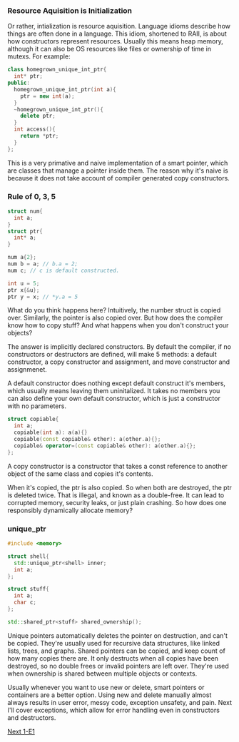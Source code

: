 ### Resource Aquisition is Initialization

Or rather, intialization is resource aquisition. Language idioms describe how things are
often done in a language. This idiom, shortened to RAII, is about how constructors represent
resources. Usually this means heap memory, although it can also be OS resources like files
or ownership of time in mutexs. For example:

```c++
class homegrown_unique_int_ptr{
  int* ptr;
public:
  homegrown_unique_int_ptr(int a){
    ptr = new int(a);
  }
  ~homegrown_unique_int_ptr(){
    delete ptr;
  }
  int access(){
    return *ptr;
  }
};
```
This is a very primative and naive implementation of a smart pointer, which
are classes that manage a pointer inside them. The reason why it's naive
is because it does not take account of compiler generated copy constructors.

### Rule of 0, 3, 5
```c++
struct num{
  int a;
}
struct ptr{
  int* a;
}

num a{2};
num b = a; // b.a = 2;
num c; // c is default constructed.

int u = 5;
ptr x{&u};
ptr y = x; // *y.a = 5
```

What do you think happens here? Intuitively, the number struct is copied over.
Similarly, the pointer is also copied over. But how does the compiler know how
to copy stuff? And what happens when you don't construct your objects?

The answer is implicitly declared constructors. By default the compiler, if no
constructors or destructors are defined, will make 5 methods: a default constructor,
a copy constructor and assignment, and move constructor and assignmenet.

A default constructor does nothing except default construct it's members, which usually
means leaving them uninitalized. It takes no members you can also define your own default
constructor, which is just a constructor with no parameters.

```c++
struct copiable{
  int a;
  copiable(int a): a(a){}
  copiable(const copiable& other): a(other.a){};
  copiable& operator=(const copiable& other): a(other.a){};
};
```

A copy constructor is a constructor that takes a const reference to another object of the
same class and copies it's contents.

When it's copied, the ptr is also copied. So when both
are destroyed, the ptr is deleted twice. That is illegal, and known as a
double-free. It can lead to corrupted memory, security leaks, or just plain
crashing. So how does one responsibly dynamically allocate memory?

### unique_ptr


```c++
#include <memory>

struct shell{
  std::unique_ptr<shell> inner;
  int a;
};

struct stuff{
  int a;
  char c;
};

std::shared_ptr<stuff> shared_ownership();
```

Unique pointers automatically deletes the pointer on destruction, and
can't be copied. They're usually used for recursive data structures,
like linked lists, trees, and graphs. Shared pointers can be copied,
and keep count of how many copies there are. It only destructs when
all copies have been destroyed, so no double frees or invalid pointers
are left over. They're used when ownership is shared between multiple
objects or contexts.

Usually whenever you want to use new or delete, smart pointers or containers
are a better option. Using new and delete manually almost always results in
user error, messy code, exception unsafety, and pain. Next I'll cover exceptions,
which allow for error handling even in constructors and destructors.

[Next 1-E1](E1.md)
